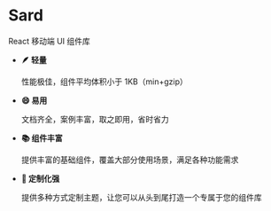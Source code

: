 <div class="home">
  <div class="jumbotron">
    <div class="logo-img">
      <img src="/logo.svg" alt="" />
    </div>
    <h1 class="logo-name">Sard</h1>
    <p class="description">React 移动端 UI 组件库</p>
  </div>
  <div class="feature">
    <ul>
      <li>
        <strong>🪶 轻量</strong>
        <p>性能极佳，组件平均体积小于 1KB（min+gzip）</p>
      </li>
      <li>
        <strong>😄 易用</strong>
        <p>文档齐全，案例丰富，取之即用，省时省力</p>
      </li>
      <li>
        <strong>📚 组件丰富</strong>
        <p>提供丰富的基础组件，覆盖大部分使用场景，满足各种功能需求</p>
      </li>
      <li>
        <strong>🧩 定制化强</strong>
        <p>提供多种方式定制主题，让您可以从头到尾打造一个专属于您的组件库</p>
      </li>
    </ul>
  </div>
</div>
